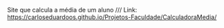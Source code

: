 Site que calcula a média de um aluno ///
Link: https://carloseduardoos.github.io/Projetos-Faculdade/CalculadoraMedia/
